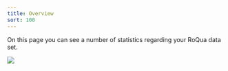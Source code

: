 ```yaml
---
title: Overview
sort: 100
---
```


On this page you can see a number of statistics regarding your RoQua data set.

<img src="/assets/images/screenshots/overzicht.png" />
